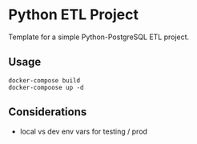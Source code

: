 # Python ETL Project
Template for a simple Python-PostgreSQL ETL project.

## Usage
```
docker-compose build
docker-compoose up -d

```

## Considerations
- local vs dev env vars for testing / prod
